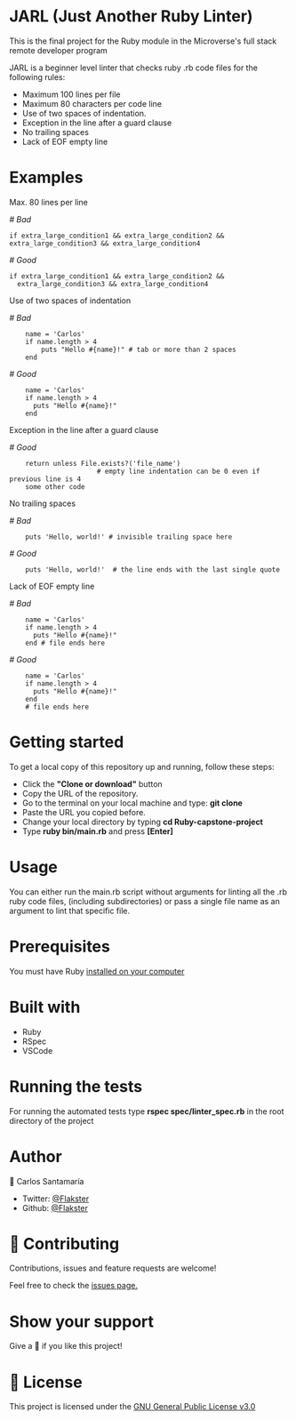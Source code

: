 # JARL (Just Another Ruby Linter)
This is the final project for the Ruby module in the Microverse's full stack remote developer program

JARL is a beginner level linter that checks ruby .rb code files for the following rules:
- Maximum 100 lines per file
- Maximum 80 characters per code line
- Use of two spaces of indentation.
- Exception in the line after a guard clause
- No trailing spaces
- Lack of EOF empty line

# Examples

Max. 80 lines per line

_\# Bad_

    if extra_large_condition1 && extra_large_condition2 && extra_large_condition3 && extra_large_condition4

_\# Good_

    if extra_large_condition1 && extra_large_condition2 &&
      extra_large_condition3 && extra_large_condition4

Use of two spaces of indentation

_\# Bad_

        name = 'Carlos'
        if name.length > 4
            puts "Hello #{name}!" # tab or more than 2 spaces 
        end

_\# Good_

        name = 'Carlos'
        if name.length > 4
          puts "Hello #{name}!"
        end

Exception in the line after a guard clause

_\# Good_

        return unless File.exists?('file_name')
                          # empty line indentation can be 0 even if previous line is 4
        some other code
 
 No trailing spaces

_\# Bad_

        puts 'Hello, world!' # invisible trailing space here

_\# Good_

        puts 'Hello, world!'  # the line ends with the last single quote

Lack of EOF empty line

_\# Bad_

        name = 'Carlos'
        if name.length > 4
          puts "Hello #{name}!"
        end # file ends here

_\# Good_

        name = 'Carlos'
        if name.length > 4
          puts "Hello #{name}!"
        end
        # file ends here

# Getting started

To get a local copy of this repository up and running, follow these steps: 

- Click the **"Clone or download"** button
- Copy the URL of the repository. 
- Go to the terminal on your local machine and type: **git clone** 
- Paste the URL you copied before. 
- Change your local directory by typing **cd Ruby-capstone-project**
- Type **ruby bin/main.rb** and press **[Enter]**

# Usage

You can either run the main.rb script without arguments for linting all the .rb ruby code files,
(including subdirectories) or pass a single file name as an argument to lint that specific file.  

# Prerequisites
  
 You must have Ruby [installed on your computer](https://www.ruby-lang.org/en/documentation/installation/)
 
 # Built with

- Ruby
- RSpec
- VSCode
 
 # Running the tests

For running the automated tests type **rspec spec/linter_spec.rb** in the root
directory of the project
 
 # Author
 
 👤 Carlos Santamaría

* Twitter: [@Flakster ](https://twitter.com/Flakster )
* Github: [@Flakster](https://github.com/Flakster)

# 🤝 Contributing

Contributions, issues and feature requests are welcome!

Feel free to check the [issues page.](https://github.com/Flakster/Ruby-capstone-project/issues)

# Show your support

Give a 🌟 if you like this project!

# 📝 License

 This project is licensed under the [GNU General Public License v3.0](https://github.com/Flakster/Ruby-capstone-project/blob/linter/LICENSE)

  
